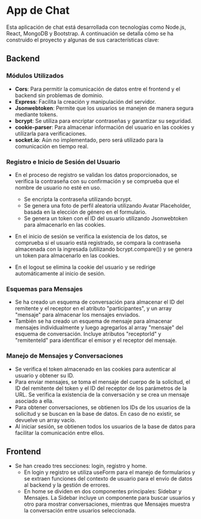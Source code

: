# App de Chat

Esta aplicación de chat está desarrollada con tecnologías como Node.js, React, MongoDB y Bootstrap. A continuación se detalla cómo se ha construido el proyecto y algunas de sus características clave:

## Backend

### Módulos Utilizados
- **Cors**: Para permitir la comunicación de datos entre el frontend y el backend sin problemas de dominio.
- **Express**: Facilita la creación y manipulación del servidor.
- **Jsonwebtoken**: Permite que los usuarios se manejen de manera segura mediante tokens.
- **bcrypt**: Se utiliza para encriptar contraseñas y garantizar su seguridad.
- **cookie-parser**: Para almacenar información del usuario en las cookies y utilizarla para verificaciones.
- **socket.io**: Aún no implementado, pero será utilizado para la comunicación en tiempo real.

### Registro e Inicio de Sesión del Usuario
- En el proceso de registro se validan los datos proporcionados, se verifica la contraseña con su confirmación y se comprueba que el nombre de usuario no esté en uso.
  - Se encripta la contraseña utilizando bcrypt.
  - Se genera una foto de perfil aleatoria utilizando Avatar Placeholder, basada en la elección de género en el formulario.
  - Se genera un token con el ID del usuario utilizando Jsonwebtoken para almacenarlo en las cookies.

- En el inicio de sesión se verifica la existencia de los datos, se comprueba si el usuario está registrado, se compara la contraseña almacenada con la ingresada (utilizando bcrypt.compare()) y se genera un token para almacenarlo en las cookies.

- En el logout se elimina la cookie del usuario y se redirige automáticamente al inicio de sesión.

### Esquemas para Mensajes
- Se ha creado un esquema de conversación para almacenar el ID del remitente y el receptor en el atributo "participantes", y un array "mensaje" para almacenar los mensajes enviados.
- También se ha creado un esquema de mensaje para almacenar mensajes individualmente y luego agregarlos al array "mensaje" del esquema de conversación. Incluye atributos "receptorId" y "remitenteId" para identificar el emisor y el receptor del mensaje.

### Manejo de Mensajes y Conversaciones
- Se verifica el token almacenado en las cookies para autenticar al usuario y obtener su ID.
- Para enviar mensajes, se toma el mensaje del cuerpo de la solicitud, el ID del remitente del token y el ID del receptor de los parámetros de la URL. Se verifica la existencia de la conversación y se crea un mensaje asociado a ella.
- Para obtener conversaciones, se obtienen los IDs de los usuarios de la solicitud y se buscan en la base de datos. En caso de no existir, se devuelve un array vacío.
- Al iniciar sesión, se obtienen todos los usuarios de la base de datos para facilitar la comunicación entre ellos.

## Frontend
- Se han creado tres secciones: login, registro y home.
  - En login y registro se utiliza useForm para el manejo de formularios y se extraen funciones del contexto de usuario para el envío de datos al backend y la gestión de errores.
  - En home se dividen en dos componentes principales: Sidebar y Mensajes. La Sidebar incluye un componente para buscar usuarios y otro para mostrar conversaciones, mientras que Mensajes muestra la conversación entre usuarios seleccionada.
